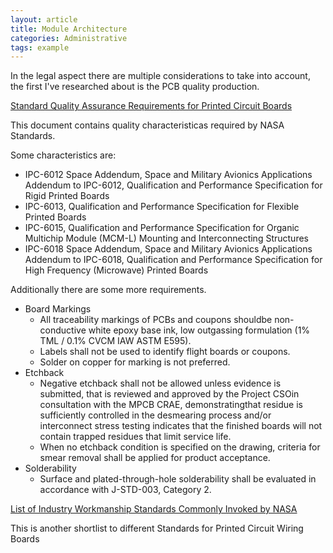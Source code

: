 ```yaml
---
layout: article
title: Module Architecture
categories: Administrative
tags: example
---
```


In the legal aspect there are multiple considerations to take into account, the first I've researched about is the PCB quality production.

[Standard Quality Assurance Requirements for Printed Circuit Boards](https://s3vi.ndc.nasa.gov/ssri-kb/static/resources/gsfc-std-8001.pdf)

This document contains quality characteristicas required by NASA Standards.

Some characteristics are:

- IPC-6012 Space Addendum, Space and Military Avionics Applications Addendum to IPC-6012, Qualification and Performance Specification for Rigid Printed Boards
- IPC-6013, Qualification and Performance Specification for Flexible Printed Boards
- IPC-6015, Qualification and Performance Specification for Organic Multichip Module (MCM-L) Mounting and Interconnecting Structures
- IPC-6018 Space Addendum, Space and Military Avionics Applications Addendum to IPC-6018, Qualification and Performance Specification for High Frequency (Microwave) Printed Boards

Additionally there are some more requirements.
- Board Markings
  - All traceability markings of PCBs and coupons shouldbe non-conductive white epoxy base ink, low outgassing formulation (1% TML / 0.1% CVCM IAW ASTM E595).
  - Labels shall not be used to identify flight boards or coupons.
  - Solder on copper for marking is not preferred.
- Etchback
  - Negative etchback shall not be allowed unless evidence is submitted, that is reviewed and approved by the Project CSOin consultation with the MPCB CRAE, demonstratingthat residue is sufficiently controlled in the desmearing process and/or interconnect stress testing indicates that the finished boards will not contain trapped residues that limit service life.
  - When no etchback condition is specified on the drawing, criteria for smear removal shall be applied for product acceptance.
- Solderability
  - Surface and plated-through-hole solderability shall be evaluated in accordance with J-STD-003, Category 2.

[List of Industry Workmanship Standards Commonly Invoked by NASA](https://nepp.nasa.gov/index.cfm/5553)

This is another shortlist to different Standards for Printed Circuit Wiring Boards 
